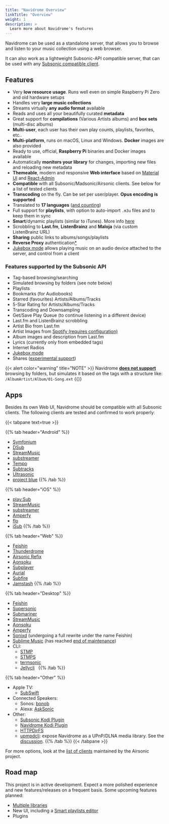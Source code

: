 ```yaml
---
title: "Navidrome Overview"
linkTitle: "Overview"
weight: 1
description: >
  Learn more about Navidrome's features
---
```


Navidrome can be used as a standalone server, that allows you to browse and listen to your music collection using a web browser. 


It can also work as a lightweight Subsonic-API compatible server, that can be used with any 
[Subsonic compatible client](/docs/overview/#apps).

## Features

- Very **low resource usage**. Runs well even on simple Raspberry Pi Zero and old hardware setups
- Handles very **large music collections**
- Streams virtually **any audio format** available
- Reads and uses all your beautifully curated **metadata**
- Great support for **compilations** (Various Artists albums) and **box sets** (multi-disc albums)
- **Multi-user**, each user has their own play counts, playlists, favorites, etc..
- **Multi-platform**, runs on macOS, Linux and Windows. **Docker** images are also provided
- Ready to use, official, **Raspberry Pi** binaries and Docker images available
- Automatically **monitors your library** for changes, importing new files and reloading new metadata 
- **Themeable**, modern and responsive **Web interface** based on [Material UI](https://material-ui.com) and [React-Admin](https://marmelab.com/react-admin/)
- **Compatible** with all Subsonic/Madsonic/Airsonic clients. See below for a list of tested clients
- **Transcoding** on the fly. Can be set per user/player. **Opus encoding is supported**
- Translated to **17 languages** ([and counting](/docs/developers/translations/))
- Full support for **playlists**, with option to auto-import `.m3u` files and to keep them in sync
- **Smart**/dynamic playlists (similar to iTunes). More info [here](https://github.com/navidrome/navidrome/issues/1417)
- Scrobbling to **Last.fm**, **ListenBrainz** and **Maloja** (via custom ListenBrainz URL)
- **Sharing** public links to albums/songs/playlists
- **Reverse Proxy** authentication[\*](/docs/usage/security/#reverse-proxy-authentication)
- [Jukebox mode](/docs/usage/jukebox) allows playing music on an audio device attached to the server, and control from a client

### Features supported by the Subsonic API

- Tag-based browsing/searching
- Simulated browsing by folders (see note below)
- Playlists
- Bookmarks (for Audiobooks)
- Starred (favourites) Artists/Albums/Tracks
- 5-Star Rating for Artists/Albums/Tracks
- Transcoding and Downsampling
- Get/Save Play Queue (to continue listening in a different device)
- Last.fm and ListenBrainz scrobbling
- Artist Bio from Last.fm
- Artist Images from [Spotify (requires configuration)](/docs/usage/external-integrations/#spotify)
- Album images and description from Last.fm
- Lyrics (currently only from embedded tags)
- Internet Radios
- [Jukebox mode](/docs/usage/jukebox)
- Shares ([experimental support](https://github.com/navidrome/navidrome/pull/2106))

{{< alert color="warning" title="NOTE" >}}
Navidrome [**does not support**](/docs/faq/#can-you-add-a-browsing-by-folder-optionmode-to-navidrome) 
browsing by folders, but simulates it based on the tags with a structure like: 
`/AlbumArtist/Album/01-Song.ext`
{{</alert>}}
## Apps

Besides its own Web UI, Navidrome should be compatible with all Subsonic clients. The following clients are tested and 
confirmed to work properly:

{{< tabpane text=true >}}

{{% tab header="Android" %}}
- [Symfonium](https://symfonium.app/)
- [DSub](https://f-droid.org/en/packages/github.daneren2005.dsub/)
- [StreamMusic](https://music.aqzscn.cn/docs/versions/latest/)
- [substreamer](https://substreamerapp.com/)
- [Tempo](https://github.com/CappielloAntonio/tempo#readme)
- [Subtracks](https://github.com/austinried/subtracks#readme)
- [Ultrasonic](https://ultrasonic.gitlab.io/)
- [project blue](https://github.com/namehillsoftware/projectBlue)
{{% /tab %}}

{{% tab header="iOS" %}}
- [play:Sub](http://michaelsapps.dk/playsubapp/) 
- [StreamMusic](https://apps.apple.com/ca/app/stream-music-enjoy-music/id6449966496)
- [substreamer](https://substreamerapp.com/)
- [Amperfy](https://github.com/BLeeEZ/amperfy#readme) 
- [flo](https://client.flooo.club/)
- [iSub](https://isub.app/)
{{% /tab %}}

{{% tab header="Web" %}}
- [Feishin](https://feishin.vercel.app/)
- [Thunderdrome](https://thunderdrome.netlify.app/)
- [Airsonic Refix](https://airsonic.netlify.app/)
- [Aonsoku](https://aonsoku.vercel.app/)
- [Subplayer](https://subplayer.netlify.app/)
- [Aurial](https://shrimpza.github.io/aurial/)
- [Subfire](https://p.subfireplayer.net/)
- [Jamstash](https://tsquillario.github.io/Jamstash)
{{% /tab %}}

{{% tab header="Desktop" %}}
- [Feishin](https://github.com/jeffvli/feishin) <i class="fa-brands fa-windows" style="color:gray"/></i>&nbsp;<i class="fa-brands fa-apple" style="color:gray"></i>&nbsp;<i class="fa-brands fa-linux" style="color:gray"></i> 
- [Supersonic](https://github.com/dweymouth/supersonic) <i class="fa-brands fa-windows" style="color:gray"/></i>&nbsp;<i class="fa-brands fa-apple" style="color:gray"></i>&nbsp;<i class="fa-brands fa-linux" style="color:gray"></i> 
- [Submariner](https://submarinerapp.com/) <i class="fa-brands fa-apple" style="color:gray"></i>
- [StreamMusic](https://music.aqzscn.cn/docs/versions/latest/) <i class="fa-brands fa-windows" style="color:gray"/></i>&nbsp;<i class="fa-brands fa-apple" style="color:gray"></i>
- [Aonsoku](https://github.com/victoralvesf/aonsoku) <i class="fa-brands fa-windows" style="color:gray"/></i>&nbsp;<i class="fa-brands fa-apple" style="color:gray"></i>&nbsp;<i class="fa-brands fa-linux" style="color:gray"></i>
- [Amperfy](https://github.com/BLeeEZ/amperfy#readme) <i class="fa-brands fa-apple" style="color:gray"></i>
- [Sonixd](https://github.com/jeffvli/sonixd) (undergoing a full rewrite under the name Feishin) <i class="fa-brands fa-windows" style="color:gray"/></i>&nbsp;<i class="fa-brands fa-apple" style="color:gray"></i>&nbsp;<i class="fa-brands fa-linux" style="color:gray"></i>   
- [Sublime Music](https://sublimemusic.app/) (has reached [end of maintenance](http://sumnerevans.com/posts/projects/sublime-music-eom/)) <i class="fa-brands fa-linux" style="color:gray"></i>
- CLI: 
  - [STMP](https://github.com/wildeyedskies/stmp#readme) <i class="fa-brands fa-apple" style="color:gray"></i>&nbsp;<i class="fa-brands fa-linux" style="color:gray"></i>
  - [STMPS](https://github.com/spezifisch/stmps#readme) <i class="fa-brands fa-apple" style="color:gray"></i>&nbsp;<i class="fa-brands fa-linux" style="color:gray"></i>
  - [termsonic](https://git.sixfoisneuf.fr/termsonic/about/) <i class="fa-brands fa-linux" style="color:gray"></i>
  - [Jellycli](https://github.com/tryffel/jellycli#readme) <i class="fa-brands fa-windows" style="color:gray"/></i>&nbsp;<i class="fa-brands fa-linux" style="color:gray"></i>
{{% /tab %}}

{{% tab header="Other" %}}
- Apple TV:
  - [SubSwift](https://apps.apple.com/us/app/subswift/id6504658929)
- Connected Speakers:
  - Sonos: [bonob](https://github.com/simojenki/bonob#readme)
  - Alexa: [AskSonic](https://github.com/srichter/asksonic#readme)
- Other: 
  - [Subsonic Kodi Plugin](https://github.com/warwickh/plugin.audio.subsonic#readme)
  - [Navidrome Kodi Plugin](https://github.com/BobHasNoSoul/plugin.audio.navidrome#readme)
  - [HTTPDirFS](https://github.com/fangfufu/httpdirfs#readme)
  - [upmpdcli](https://www.lesbonscomptes.com/upmpdcli/index.html): expose Navidrome as a UPnP/DLNA media library. See the [discussion](https://github.com/navidrome/navidrome/discussions/2324).
{{% /tab %}}
{{< /tabpane >}}

For more options, look at the [list of clients](https://airsonic.github.io/docs/apps/) maintained by 
the Airsonic project.

## Road map

This project is in active development. Expect a more polished experience and new features/releases 
on a frequent basis. Some upcoming features planned: 

- [Multiple libraries](https://github.com/navidrome/navidrome/issues/192)
- New UI, including a [Smart playlists editor](/docs/usage/smartplaylists)
- Plugins

